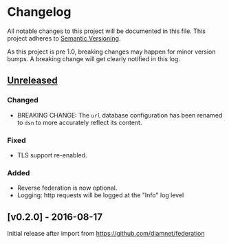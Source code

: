 # Changelog

All notable changes to this project will be documented in this
file.  This project adheres to [Semantic Versioning](http://semver.org/).

As this project is pre 1.0, breaking changes may happen for minor version
bumps.  A breaking change will get clearly notified in this log.

## [Unreleased]

### Changed

- BREAKING CHANGE: The `url` database configuration has been renamed to `dsn` to more accurately reflect its content.

### Fixed

- TLS support re-enabled.

### Added

- Reverse federation is now optional.
- Logging:  http requests will be logged at the "Info" log level

## [v0.2.0] - 2016-08-17

Initial release after import from https://github.com/diamnet/federation

[Unreleased]: https://github.com/diamnet/go/compare/federation-v0.2.0...master
